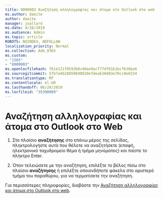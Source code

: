 ```yaml
---
title: 8000003 Αναζήτηση αλληλογραφίας και άτομα στο Outlook στο web
ms.author: daeite
author: daeite
manager: joallard
ms.date: 4/26/2019
ms.audience: Admin
ms.topic: article
ROBOTS: NOINDEX, NOFOLLOW
localization_priority: Normal
ms.collection: Adm_O365
ms.custom:
- "1565"
- "8000003"
ms.openlocfilehash: f61e121f0593b0c40ee9acf77df81b1bcf636be6
ms.sourcegitcommit: 5fb7a4b28859690020efdea630d03e70cc0e6334
ms.translationtype: MT
ms.contentlocale: el-GR
ms.lasthandoff: 06/28/2019
ms.locfileid: "35390009"
---
```

# <a name="search-mail-and-people-on-outlook-on-the-web"></a>Αναζήτηση αλληλογραφίας και άτομα στο Outlook στο Web

1. Στο πλαίσιο **αναζήτησης** στο επάνω μέρος της σελίδας, πληκτρολογήστε αυτό που θέλετε να αναζητήσετε (επαφή, ηλεκτρονικό ταχυδρομείο θέμα ή τμήμα μηνύματος) και πιέστε το πλήκτρο Enter.

2. Όταν τελειώσετε με την αναζήτηση, επιλέξτε το βέλος πίσω στο πλαίσιο **αναζήτησης** ή επιλέξτε οποιονδήποτε φάκελο στο αριστερό τμήμα του παραθύρου, για να τερματίσετε την αναζήτηση.

Για περισσότερες πληροφορίες, διαβάστε την [Αναζήτηση αλληλογραφίας και άτομα στο Outlook στο web](https://support.office.com/article/b27e5eb7-3255-4c61-bf16-1c6a16bc2e6b).